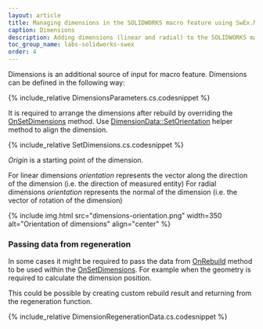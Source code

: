 ```yaml
---
layout: article
title: Managing dimensions in the SOLIDWORKS macro feature using SwEx.MacroFeature framework
caption: Dimensions
description: Adding dimensions (linear and radial) to the SOLIDWORKS macro feature using SwEx.MacroFeature framework
toc_group_name: labs-solidworks-swex
order: 4
---
```

Dimensions is an additional source of input for macro feature. Dimensions can be defined in the following way:

{% include_relative DimensionsParameters.cs.codesnippet %}

It is required to arrange the dimensions after rebuild by overriding the [OnSetDimensions](https://docs.codestack.net/swex/macro-feature/html/M_CodeStack_SwEx_MacroFeature_MacroFeatureEx_1_OnSetDimensions.htm) method. Use [DimensionData::SetOrientation](https://docs.codestack.net/swex/macro-feature/html/M_CodeStack_SwEx_MacroFeature_Data_DimensionDataExtension_SetOrientation.htm) helper method to align the dimension.

{% include_relative SetDimensions.cs.codesnippet %}

*Origin* is a starting point of the dimension.

For linear dimensions *orientation* represents the vector along the direction of the dimension (i.e. the direction of measured entity)
For radial dimensions *orientation* represents the normal of the dimension (i.e. the vector of rotation of the dimension)

{% include img.html src="dimensions-orientation.png" width=350 alt="Orientation of dimensions" align="center" %}

### Passing data from regeneration

In some cases it might be required to pass the data from [OnRebuild](https://docs.codestack.net/swex/macro-feature/html/M_CodeStack_SwEx_MacroFeature_MacroFeatureEx_1_OnRebuild.htm) method to be used within the [OnSetDimensions](https://docs.codestack.net/swex/macro-feature/html/M_CodeStack_SwEx_MacroFeature_MacroFeatureEx_1_OnSetDimensions.htm). For example when the geometry is required to calculate the dimension position.

This could be possible by creating custom rebuild result and returning from the regeneration function.

{% include_relative DimensionRegenerationData.cs.codesnippet %}